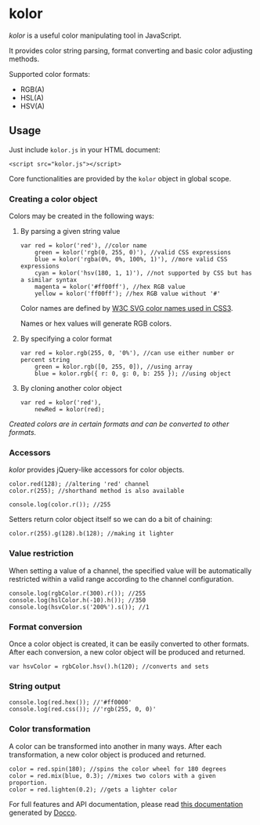 # kolor

*kolor* is a useful color manipulating tool in JavaScript.

It provides color string parsing, format converting and basic color adjusting methods.

Supported color formats:

*   RGB(A)
*   HSL(A)
*   HSV(A)


## Usage

Just include `kolor.js` in your HTML document:

    <script src="kolor.js"></script>

Core functionalities are provided by the `kolor` object in global scope.

### Creating a color object

Colors may be created in the following ways:

1.  By parsing a given string value

        var red = kolor('red'), //color name
            green = kolor('rgb(0, 255, 0)'), //valid CSS expressions
            blue = kolor('rgba(0%, 0%, 100%, 1)'), //more valid CSS expressions
            cyan = kolor('hsv(180, 1, 1)'), //not supported by CSS but has a similar syntax
            magenta = kolor('#ff00ff'), //hex RGB value
            yellow = kolor('ff00ff'); //hex RGB value without '#'

    Color names are defined by [W3C SVG color names used in CSS3](http://www.w3.org/TR/css3-color/#svg-color).

    Names or hex values will generate RGB colors.

2.  By specifying a color format

        var red = kolor.rgb(255, 0, '0%'), //can use either number or percent string
            green = kolor.rgb([0, 255, 0]), //using array
            blue = kolor.rgb({ r: 0, g: 0, b: 255 }); //using object

3.  By cloning another color object

        var red = kolor('red'),
            newRed = kolor(red);

*Created colors are in certain formats and can be converted to other formats.*

### Accessors

*kolor* provides jQuery-like accessors for color objects.

    color.red(128); //altering 'red' channel
    color.r(255); //shorthand method is also available

    console.log(color.r()); //255

Setters return color object itself so we can do a bit of chaining:

    color.r(255).g(128).b(128); //making it lighter

### Value restriction

When setting a value of a channel, the specified value will be automatically restricted within a valid range according to the channel configuration.

    console.log(rgbColor.r(300).r()); //255
    console.log(hslColor.h(-10).h()); //350
    console.log(hsvColor.s('200%').s()); //1

### Format conversion

Once a color object is created, it can be easily converted to other formats. After each conversion, a new color object will be produced and returned.

    var hsvColor = rgbColor.hsv().h(120); //converts and sets

### String output

    console.log(red.hex()); //'#ff0000'
    console.log(red.css()); //'rgb(255, 0, 0)'

### Color transformation

A color can be transformed into another in many ways. After each transformation, a new color object is produced and returned.

    color = red.spin(180); //spins the color wheel for 180 degrees
    color = red.mix(blue, 0.3); //mixes two colors with a given proportion.
    color = red.lighten(0.2); //gets a lighter color


For full features and API documentation, please read [this documentation](docs/kolor.html) generated by [Docco](http://jashkenas.github.com/docco/).